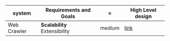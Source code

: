 
| system | Requirements and Goals | = | High Level design |
| --- | --- | --- | --- |
| Web Crawler | **Scalability** <br />  Extensibility | medium | [link](https://www.educative.io/courses/grokking-the-system-design-interview/NE5LpPrWrKv#div-stylecolorblack-background-colore2f4c7-border-radius5px-padding5px5-high-level-designcenter) |
